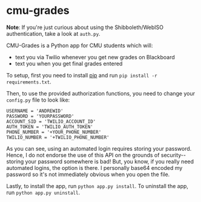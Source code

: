 cmu-grades
==========

**Note**: If you're just curious about using the Shibboleth/WebISO authentication, take a look at `auth.py`. 

CMU-Grades is a Python app for CMU students which will:
* text you via Twilio whenever you get new grades on Blackboard
* text you when you get final grades entered

To setup, first you need to install [pip](https://pypi.python.org/pypi/pip) and run `pip install -r requirements.txt`.

Then, to use the provided authorization functions, you need to change your `config.py` file to look like:
   
    USERNAME = 'ANDREWID'
    PASSWORD = 'YOURPASSWORD'
    ACCOUNT_SID = 'TWILIO_ACCOUNT_ID'
    AUTH_TOKEN = 'TWILIO_AUTH_TOKEN'
    PHONE_NUMBER = '+YOUR_PHONE_NUMBER'
    TWILIO_NUMBER = '+TWILIO_PHONE_NUMBER'
    
As you can see, using an automated login requires storing your password. Hence, I do not endorse the use of this API on
the grounds of security--storing your password somewhere is bad! But, you know, if you really need automated logins,
the option is there. I personally base64 encoded my password so it's not immediately obvious when you open the file.

Lastly, to install the app, run `python app.py install`. To uninstall the app, run `python app.py uninstall`.
